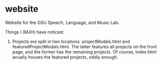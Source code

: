 # website
Website for the OSU Speech, Language, and Music Lab.

Things I (MJH) have noticed:
1. Projects are split in two locations: projectModals.html and featuredProjectModals.html. The latter features all projects on the front page, and the former has the remaining projects. Of course, index.html acually houses the featured projects, oddly enough. 
